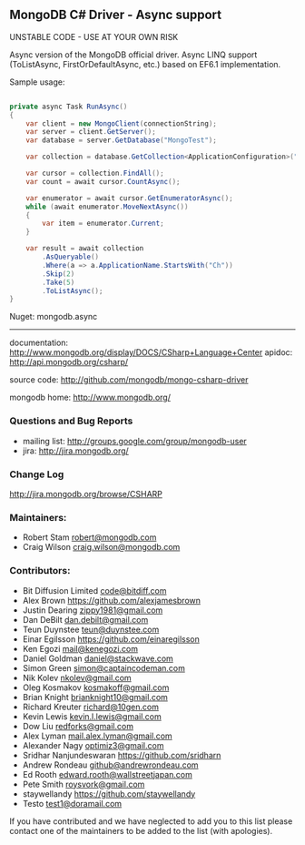 ## MongoDB C# Driver - Async support

UNSTABLE CODE - USE AT YOUR OWN RISK

Async version of the MongoDB official driver. Async LINQ support (ToListAsync, FirstOrDefaultAsync, etc.) based on EF6.1 implementation.

Sample usage:
```csharp

private async Task RunAsync()
{
    var client = new MongoClient(connectionString);
    var server = client.GetServer();
    var database = server.GetDatabase("MongoTest");

    var collection = database.GetCollection<ApplicationConfiguration>("ApplicationConfigurations");

    var cursor = collection.FindAll();
    var count = await cursor.CountAsync();

    var enumerator = await cursor.GetEnumeratorAsync();
    while (await enumerator.MoveNextAsync())
    {
        var item = enumerator.Current;
    }

    var result = await collection
        .AsQueryable()                
        .Where(a => a.ApplicationName.StartsWith("Ch"))
        .Skip(2)
        .Take(5)
        .ToListAsync();            
}
```

Nuget: mongodb.async

---------------------------------------------

documentation: http://www.mongodb.org/display/DOCS/CSharp+Language+Center
apidoc: http://api.mongodb.org/csharp/

source code: http://github.com/mongodb/mongo-csharp-driver

mongodb home: http://www.mongodb.org/

### Questions and Bug Reports

 * mailing list: http://groups.google.com/group/mongodb-user
 * jira: http://jira.mongodb.org/

### Change Log

http://jira.mongodb.org/browse/CSHARP

### Maintainers:
* Robert Stam               robert@mongodb.com
* Craig Wilson              craig.wilson@mongodb.com

### Contributors:
* Bit Diffusion Limited     code@bitdiff.com
* Alex Brown                https://github.com/alexjamesbrown
* Justin Dearing            zippy1981@gmail.com
* Dan DeBilt                dan.debilt@gmail.com
* Teun Duynstee             teun@duynstee.com
* Einar Egilsson            https://github.com/einaregilsson
* Ken Egozi                 mail@kenegozi.com
* Daniel Goldman            daniel@stackwave.com
* Simon Green               simon@captaincodeman.com
* Nik Kolev                 nkolev@gmail.com
* Oleg Kosmakov             kosmakoff@gmail.com
* Brian Knight              brianknight10@gmail.com  
* Richard Kreuter           richard@10gen.com
* Kevin Lewis               kevin.l.lewis@gmail.com
* Dow Liu                   redforks@gmail.com
* Alex Lyman                mail.alex.lyman@gmail.com
* Alexander Nagy            optimiz3@gmail.com
* Sridhar Nanjundeswaran    https://github.com/sridharn
* Andrew Rondeau            github@andrewrondeau.com
* Ed Rooth                  edward.rooth@wallstreetjapan.com
* Pete Smith                roysvork@gmail.com
* staywellandy              https://github.com/staywellandy
* Testo                     test1@doramail.com   

If you have contributed and we have neglected to add you to this list please contact one of the maintainers to be added to the list (with apologies).
